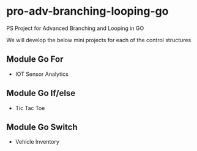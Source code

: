 # pro-adv-branching-looping-go
PS Project for Advanced Branching and Looping in GO

We will develop the below mini projects for each of the control structures

## Module Go For

* IOT Sensor Analytics

## Module Go If/else

* Tic Tac Toe

## Module Go Switch

* Vehicle Inventory
